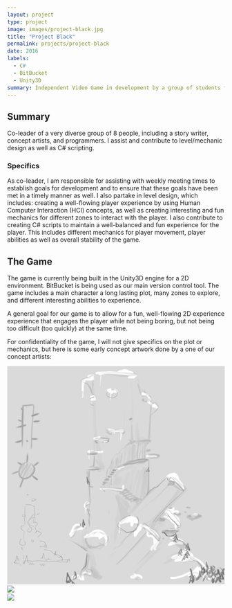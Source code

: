 ```yaml
---
layout: project
type: project
image: images/project-black.jpg
title: "Project Black"
permalink: projects/project-black
date: 2016
labels:
  - C#
  - BitBucket
  - Unity3D
summary: Independent Video Game in development by a group of students from UH Manoa.
---
```

## Summary
Co-leader of a very diverse group of 8 people, including a story writer, concept artists, and programmers.
I assist and contribute to level/mechanic design as well as C# scripting.

### Specifics
As co-leader,  I am responsible for assisting with weekly meeting times to establish goals for development and to ensure that these goals have been met in a timely manner as well. I also partake in level design, which includes: creating a well-flowing player experience by using Human Computer Interaction (HCI) concepts, as well as creating interesting and fun mechanics for different zones to interact with the player. I also contribute to creating C# scripts to maintain a well-balanced and fun experience for the player. This includes different mechanics for player movement, player abilities as well as overall stability of the game. 

## The Game
The game is currently being built in the Unity3D engine for a 2D environment. BitBucket is being used as our main version control tool. The game includes a main character a long lasting plot, many zones to explore, and different interesting abilities to experience. 

A general goal for our game is to allow for a fun, well-flowing 2D experience experience that engages the player while not being boring, but not being too difficult (too quickly) at the same time. 

For confidentiality of the game, I will not give specifics on the plot or mechanics, but here is some early concept artwork done by a one of our concept artists:

<div class="ui grid">
  <div class="three column row">
    <div class="column">
        <img class="ui image" src="../images/concept-1.jpg">
    </div>
    <div class="column">
        <img class="ui image" src="../images/concept-2.jpg">
    </div>
    <div class="column">
       <img class="ui image" src="../images/concept-3.jpg">
    </div>
  </div>
</div>

